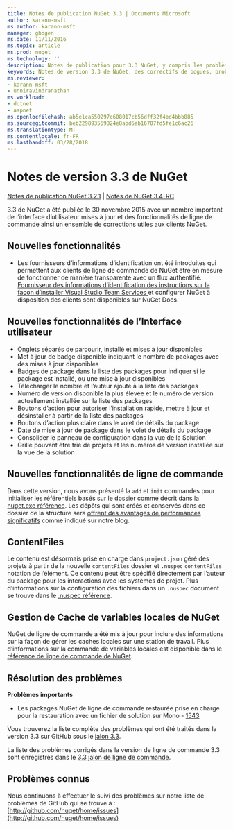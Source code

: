 ```yaml
---
title: Notes de publication NuGet 3.3 | Documents Microsoft
author: karann-msft
ms.author: karann-msft
manager: ghogen
ms.date: 11/11/2016
ms.topic: article
ms.prod: nuget
ms.technology: ''
description: Notes de publication pour 3.3 NuGet, y compris les problèmes connus, les correctifs de bogues, les fonctionnalités ajoutées et dcr.
keywords: Notes de version 3.3 de NuGet, des correctifs de bogues, problèmes connus, ajouté des fonctionnalités, DCR
ms.reviewer:
- karann-msft
- unniravindranathan
ms.workload:
- dotnet
- aspnet
ms.openlocfilehash: ab5e1ca550297c608017cb56dff32f4bd4bbb885
ms.sourcegitcommit: beb229893559824e8abd6ab16707fd5fe1c6ac26
ms.translationtype: MT
ms.contentlocale: fr-FR
ms.lasthandoff: 03/28/2018
---
```

# <a name="nuget-33-release-notes"></a>Notes de version 3.3 de NuGet

[Notes de publication NuGet 3.2.1](../release-notes/nuget-3.2.1.md) | [Notes de NuGet 3.4-RC](../release-notes/nuget-3.4-RC.md)

3.3 de NuGet a été publiée le 30 novembre 2015 avec un nombre important de l’interface d’utilisateur mises à jour et des fonctionnalités de ligne de commande ainsi un ensemble de corrections utiles aux clients NuGet.

## <a name="new-features"></a>Nouvelles fonctionnalités

* Les fournisseurs d’informations d’identification ont été introduites qui permettent aux clients de ligne de commande de NuGet être en mesure de fonctionner de manière transparente avec un flux authentifié. [Fournisseur des informations d’identification des instructions sur la façon d’installer Visual Studio Team Services ](../api/nuget-exe-credential-providers.md) et configurer NuGet à disposition des clients sont disponibles sur NuGet Docs.

## <a name="new-user-interface-features"></a>Nouvelles fonctionnalités de l’Interface utilisateur

* Onglets séparés de parcourir, installé et mises à jour disponibles
* Met à jour de badge disponible indiquant le nombre de packages avec des mises à jour disponibles
* Badges de package dans la liste des packages pour indiquer si le package est installé, ou une mise à jour disponibles
* Télécharger le nombre et l’auteur ajouté à la liste des packages
* Numéro de version disponible la plus élevée et le numéro de version actuellement installée sur la liste des packages
* Boutons d’action pour autoriser l’installation rapide, mettre à jour et désinstaller à partir de la liste des packages
* Boutons d’action plus claire dans le volet de détails du package
* Date de mise à jour de package dans le volet de détails du package
* Consolider le panneau de configuration dans la vue de la Solution
* Grille pouvant être trié de projets et les numéros de version installée sur la vue de la solution

## <a name="new-command-line-features"></a>Nouvelles fonctionnalités de ligne de commande

Dans cette version, nous avons présenté la `add` et `init` commandes pour initialiser les référentiels basés sur le dossier comme décrit dans la [nuget.exe référence](../tools/nuget-exe-cli-reference.md). Les dépôts qui sont créés et conservés dans ce dossier de la structure sera [offrent des avantages de performances significatifs](http://blog.nuget.org/20150922/Accelerate-Package-Source.html) comme indiqué sur notre blog.

## <a name="contentfiles"></a>ContentFiles

Le contenu est désormais prise en charge dans `project.json` géré des projets à partir de la nouvelle `contentFiles` dossier et `.nuspec` `contentFiles` notation de l’élément.  Ce contenu peut être spécifié directement par l’auteur du package pour les interactions avec les systèmes de projet.  Plus d’informations sur la configuration des fichiers dans un `.nuspec` document se trouve dans le [.nuspec référence](../reference/nuspec.md).

## <a name="nuget-locals-cache-management"></a>Gestion de Cache de variables locales de NuGet

NuGet de ligne de commande a été mis à jour pour inclure des informations sur la façon de gérer les caches locales sur une station de travail.  Plus d’informations sur la commande de variables locales est disponible dans le [référence de ligne de commande de NuGet](../tools/cli-ref-locals.md).

## <a name="fixed-issues"></a>Résolution des problèmes

**Problèmes importants**

* Les packages NuGet de ligne de commande restaurée prise en charge pour la restauration avec un fichier de solution sur Mono - [1543](https://github.com/NuGet/Home/issues/1543)

Vous trouverez la liste complète des problèmes qui ont été traités dans la version 3.3 sur GitHub sous le [jalon 3.3](https://github.com/NuGet/Home/issues?q=is%3Aissue+milestone%3A3.3.0+is%3Aclosed).

La liste des problèmes corrigés dans la version de ligne de commande 3.3 sont enregistrés dans le [3.3 jalon de ligne de commande](https://github.com/NuGet/Home/issues?q=is%3Aissue+is%3Aclosed+milestone%3A3.3.0-commandline).

## <a name="known-issues"></a>Problèmes connus

Nous continuons à effectuer le suivi des problèmes sur notre liste de problèmes de GitHub qui se trouve à : [http://github.com/nuget/home/issues](http://github.com/nuget/home/issues)